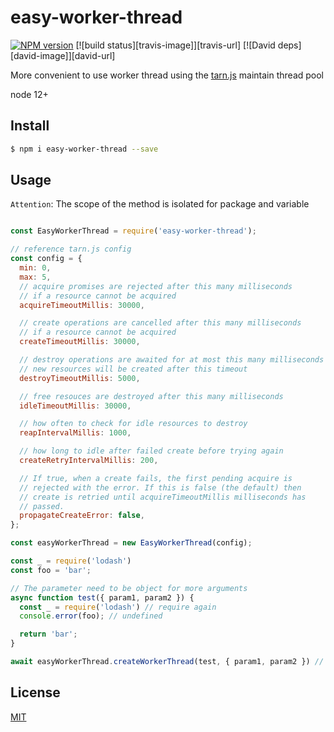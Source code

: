 # easy-worker-thread

[![NPM version][npm-image]][npm-url]
[![build status][travis-image]][travis-url]
[![David deps][david-image]][david-url]

[npm-image]: https://img.shields.io/npm/v/easy-worker-thread.svg?style=flat-square
[npm-url]: https://npmjs.org/package/easy-worker-thread
[snyk-image]: https://snyk.io/test/npm/easy-worker-thread/badge.svg?style=flat-square
[snyk-url]: https://snyk.io/test/npm/easy-worker-thread
[download-image]: https://img.shields.io/npm/dm/easy-worker-thread.svg?style=flat-square
[download-url]: https://npmjs.org/package/easy-worker-thread

More convenient to use worker thread using the [tarn.js](https://github.com/vincit/tarn.js) maintain thread pool

node 12+

## Install

```bash
$ npm i easy-worker-thread --save
```

## Usage

`Attention`: The scope of the method is isolated for package and variable

```js

const EasyWorkerThread = require('easy-worker-thread');

// reference tarn.js config
const config = {
  min: 0,
  max: 5,
  // acquire promises are rejected after this many milliseconds
  // if a resource cannot be acquired
  acquireTimeoutMillis: 30000,

  // create operations are cancelled after this many milliseconds
  // if a resource cannot be acquired
  createTimeoutMillis: 30000,

  // destroy operations are awaited for at most this many milliseconds
  // new resources will be created after this timeout
  destroyTimeoutMillis: 5000,

  // free resouces are destroyed after this many milliseconds
  idleTimeoutMillis: 30000,

  // how often to check for idle resources to destroy
  reapIntervalMillis: 1000,

  // how long to idle after failed create before trying again
  createRetryIntervalMillis: 200,

  // If true, when a create fails, the first pending acquire is
  // rejected with the error. If this is false (the default) then
  // create is retried until acquireTimeoutMillis milliseconds has
  // passed.
  propagateCreateError: false,
};

const easyWorkerThread = new EasyWorkerThread(config);

const _ = require('lodash')
const foo = 'bar';

// The parameter need to be object for more arguments
async function test({ param1, param2 }) {
  const _ = require('lodash') // require again
  console.error(foo); // undefined

  return 'bar';
}

await easyWorkerThread.createWorkerThread(test, { param1, param2 }) // 'bar'
```

## License

[MIT](LICENSE)
